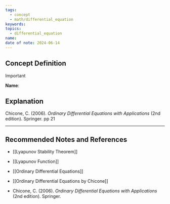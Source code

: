 ```yaml
---
tags:
  - concept
  - math/differential_equation
keywords: 
topics:
  - differential_equation
name: 
date of note: 2024-06-14
---
```


## Concept Definition

>[!important]
>**Name**: 



## Explanation


Chicone, C. (2006). _Ordinary Differential Equations with Applications_ (2nd edition). Springer. pp 21



-----------
##  Recommended Notes and References


- [[Lyapunov Stability Theorem]]
- [[Lyapunov Function]]
- [[Ordinary Differential Equations]]

- [[Ordinary Differential Equations by Chicone]]
- Chicone, C. (2006). _Ordinary Differential Equations with Applications_ (2nd edition). Springer.